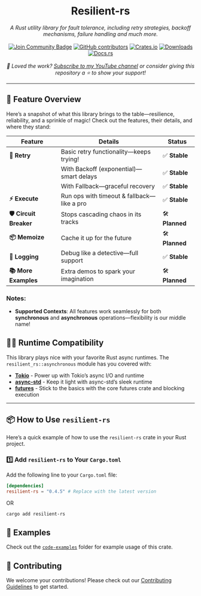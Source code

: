 <h1 align="center">Resilient-rs</h1>
<div align="center">

<i>A Rust utility library for fault tolerance, including retry strategies, backoff mechanisms, failure handling and much more.</i>
<br>
<br>
<a href="https://discord.com/invite/BymX4aJeEQ"><img src="https://img.shields.io/discord/733027681184251937.svg?style=flat&label=Join%20Community&color=7289DA" alt="Join Community Badge"/></a>
<a href="https://github.com/semicolon-10/resilient-rs/graphs/contributors"><img alt="GitHub contributors" src="https://img.shields.io/github/contributors/semicolon-10/resilient-rs.svg"></a>
[![Crates.io](https://img.shields.io/crates/v/resilient-rs.svg)](https://crates.io/crates/resilient-rs)
[![Downloads](https://img.shields.io/crates/d/resilient-rs)](https://crates.io/crates/resilient-rs)
[![Docs.rs](https://docs.rs/resilient-rs/badge.svg)](https://docs.rs/resilient-rs/latest/resilient_rs/)
<br>
<br>
<i>💖 Loved the work? [Subscribe to my YouTube channel](https://www.youtube.com/@Semicolon10) or consider giving this repository a ⭐ to show your support!</i>
</div>

---

## 🚀 Feature Overview

Here’s a snapshot of what this library brings to the table—resilience, reliability, and a sprinkle of magic! Check out the features, their details, and where they stand:

| **Feature**          | **Details**                                   | **Status**          |
|----------------------|-----------------------------------------------|---------------------|
| **🔄 Retry**         | Basic retry functionality—keeps trying!      | ✅ **Stable**       |
|                      | With Backoff (exponential)—smart delays       | ✅ **Stable**       |
|                      | With Fallback—graceful recovery              | ✅ **Stable**       |
| **⚡ Execute**       | Run ops with timeout & fallback—like a pro   | ✅ **Stable**       |
| **🛡️ Circuit Breaker** | Stops cascading chaos in its tracks         | 🛠️ **Planned**     |
| **📦 Memoize**       | Cache it up for the future                   | 🛠️ **Planned**     |
| **📜 Logging**       | Debug like a detective—full support          | ✅ **Stable**       |
| **📚 More Examples** | Extra demos to spark your imagination        | 🛠️ **Planned**     |

### Notes:
- **Supported Contexts**: All features work seamlessly for both **synchronous** and **asynchronous** operations—flexibility is our middle name!

## 🏃‍♂️ Runtime Compatibility

This library plays nice with your favorite Rust async runtimes. The `resilient_rs::asynchronous` module has you covered with:

- **[Tokio](https://crates.io/crates/tokio)** - Power up with Tokio’s async I/O and runtime
- **[async-std](https://crates.io/crates/async-std)** - Keep it light with async-std’s sleek runtime
- **[futures](https://crates.io/crates/futures)** - Stick to the basics with the core futures crate and blocking execution

---

## 📦 How to Use `resilient-rs`

Here’s a quick example of how to use the `resilient-rs` crate in your Rust project.

### 1️⃣ Add `resilient-rs` to Your `Cargo.toml`

Add the following line to your `Cargo.toml` file:

```toml
[dependencies]
resilient-rs = "0.4.5" # Replace with the latest version
```
OR
```bash
cargo add resilient-rs
```

## 📖 Examples

Check out the [`code-examples`](code-examples/) folder for example usage of this crate.

## 🚀 Contributing

We welcome your contributions! Please check out our [Contributing Guidelines](CONTRIBUTING.md) to get started.